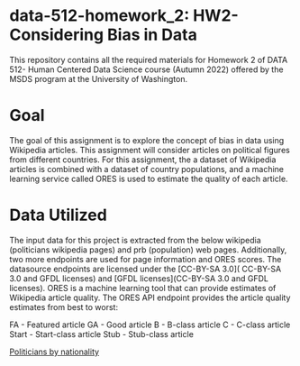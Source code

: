 # data-512-homework_2: HW2- Considering Bias in Data
This repository contains all the required materials for Homework 2 of DATA 512- Human Centered Data Science course (Autumn 2022) offered by the MSDS program at the University of Washington.

# Goal
The goal of this assignment is to explore the concept of bias in data using Wikipedia articles. This assignment will consider articles on political figures from different countries. For this assignment, the a dataset of Wikipedia articles is combined with a dataset of country populations, and a machine learning service called ORES is used to estimate the quality of each article.

# Data Utilized
The input data for this project is extracted from the below wikipedia (politicians wikipedia pages) and prb (population) web pages. Additionally, two more endpoints are used for page information and ORES scores. The datasource endpoints are licensed under the [CC-BY-SA 3.0]( CC-BY-SA 3.0 and GFDL licenses) and [GFDL licenses](CC-BY-SA 3.0 and GFDL licenses). ORES is a machine learning tool that can provide estimates of Wikipedia article quality. The ORES API endpoint provides the article quality estimates from best to worst:

FA - Featured article
GA - Good article
B - B-class article
C - C-class article
Start - Start-class article
Stub - Stub-class article

[Politicians by nationality](https://en.wikipedia.org/wiki/Category:Politicians_by_nationality)
